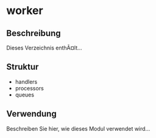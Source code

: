 ﻿# worker

## Beschreibung
Dieses Verzeichnis enthÃ¤lt...

## Struktur
- handlers
- processors
- queues


## Verwendung
Beschreiben Sie hier, wie dieses Modul verwendet wird...
